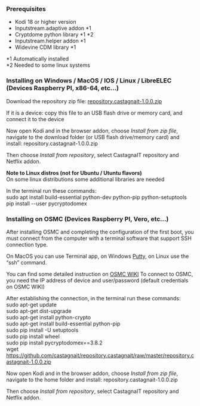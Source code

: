 ### Prerequisites
* Kodi 18 or higher version
* Inputstream.adaptive addon *1
* Cryptdome python library *1 *2
* Inputstream.helper addon *1
* Widevine CDM library *1

*1 Automatically installed<br/>
*2 Needed to some linux systems

### Installing on Windows / MacOS / IOS / Linux / LibreELEC (Devices Raspberry PI, x86-64, etc...)
Download the repository zip file: [repository.castagnait-1.0.0.zip](https://github.com/castagnait/repository.castagnait/raw/master/repository.castagnait-1.0.0.zip)

If it is a device: copy this file to an USB flash drive or memory card, and connect it to the device

Now open Kodi and in the browser addon, choose _Install from zip file_, navigate to the download folder (or USB flash drive/memory card) and install: repository.castagnait-1.0.0.zip

Then choose _Install from repository_, select CastagnaIT repository and Netflix addon.

**Note to Linux distros (not for Ubuntu / Utuntu flavors)**<br/>
On some linux distributions some additional libraries are needed

In the terminal run these commands:<br/>
sudo apt install build-essential python-dev python-pip python-setuptools<br/>
pip install --user pycryptodomex

### Installing on OSMC (Devices Raspberry PI, Vero, etc...)
After installing OSMC and completing the configuration of the first boot, you must connect from the computer with a terminal software that support SSH connection type.

On MacOS you can use Terminal app, on Windows [Putty](https://www.chiark.greenend.org.uk/~sgtatham/putty/latest.html), on Linux use the “ssh” command.

You can find some detailed instruction on [OSMC WIKI](https://osmc.tv/wiki/general/accessing-the-command-line/)
To connect to OSMC, you need the IP address of device and user/password (default credentials on OSMC WIKI)

After establishing the connection, in the terminal run these commands:<br/>
sudo apt-get update<br/>
sudo apt-get dist-upgrade<br/>
sudo apt-get install python-crypto<br/>
sudo apt-get install build-essential python-pip<br/>
sudo pip install -U setuptools<br/>
sudo pip install wheel<br/>
sudo pip install pycryptodomex==3.8.2<br/>
wget https://github.com/castagnait/repository.castagnait/raw/master/repository.castagnait-1.0.0.zip

Now open Kodi and in the browser addon, choose _Install from zip file_, navigate to the home folder and install: repository.castagnait-1.0.0.zip

Then choose _Install from repository_, select CastagnaIT repository and Netflix addon.